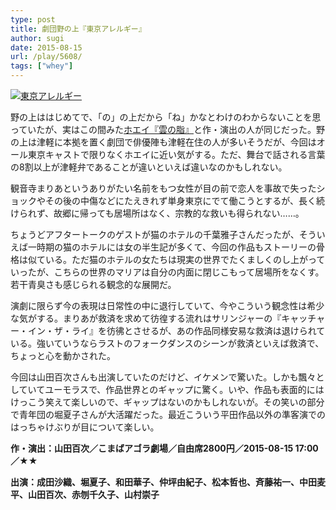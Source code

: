 ```yaml
---
type: post
title: 劇団野の上『東京アレルギー』
author: sugi
date: 2015-08-15
url: /play/5608/
tags: ["whey"]
---
```

<a href="http://i2.wp.com/asharpminor.com/wp-content/uploads/2015/08/tokyo.jpg" onclick="_gaq.push(['_trackEvent', 'outbound-article', 'http://asharpminor.com/wp-content/uploads/2015/08/tokyo.jpg', '']);" ><img src="http://i2.wp.com/asharpminor.com/wp-content/uploads/2015/08/tokyo.jpg?resize=214%2C300" alt="東京アレルギー" class="alignleft size-medium wp-image-5609" data-recalc-dims="1" /></a>

野の上ははじめてで、「の」の上だから「ね」かなとわけのわからないことを思っていたが、実はこの間みた<a href="http://asharpminor.com/play/5290/" onclick="_gaq.push(['_trackEvent', 'outbound-article', 'http://asharpminor.com/play/5290/', 'ホエイ『雲の脂』']);" target="_blank">ホエイ『雲の脂』</a>と作・演出の人が同じだった。野の上は津軽に本拠を置く劇団で俳優陣も津軽在住の人が多いそうだが、今回はオール東京キャストで限りなくホエイに近い気がする。ただ、舞台で話される言葉の8割以上が津軽弁であることが違いといえば違いなのかもしれない。

観音寺まりあというありがたい名前をもつ女性が目の前で恋人を事故で失ったショックやその後の中傷などにたえきれず単身東京にでて働こうとするが、長く続けられず、故郷に帰っても居場所はなく、宗教的な救いも得られない……。

ちょうどアフタートークのゲストが猫のホテルの千葉雅子さんだったが、そういえば一時期の猫のホテルには女の半生記が多くて、今回の作品もストーリーの骨格は似ている。ただ猫のホテルの女たちは現実の世界でたくましくのし上がっていったが、こちらの世界のマリアは自分の内面に閉じこもって居場所をなくす。若干青臭さも感じられる観念的な展開だ。

演劇に限らず今の表現は日常性の中に退行していて、今やこういう観念性は希少な気がする。まりあが救済を求めて彷徨する流れはサリンジャーの『キャッチャー・イン・ザ・ライ』を彷彿とさせるが、あの作品同様安易な救済は退けられている。強いていうならラストのフォークダンスのシーンが救済といえば救済で、ちょっと心を動かされた。

今回は山田百次さんも出演していたのだけど、イケメンで驚いた。しかも飄々としていてユーモラスで、作品世界とのギャップに驚く。いや、作品も表面的にはけっこう笑えて楽しいので、ギャップはないのかもしれないが。その笑いの部分で青年団の堀夏子さんが大活躍だった。最近こういう平田作品以外の準客演でのはっちゃけぶりが目について楽しい。

**作・演出：山田百次／こまばアゴラ劇場／自由席2800円／2015-08-15 17:00／★★**

**出演：成田沙織、堀夏子、和田華子、仲坪由紀子、松本哲也、斉藤祐一、中田麦平、山田百次、赤刎千久子、山村崇子**
